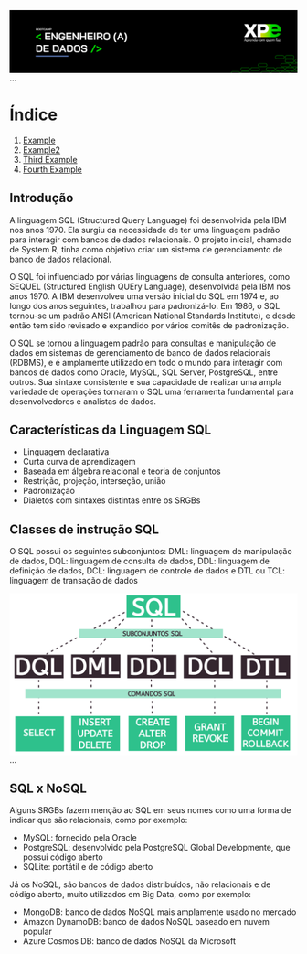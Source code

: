 <img align="right" src="https://raw.githubusercontent.com/araujoeverton/XP_Bootcamp_Engenharia_de_Dados/main/assets/bootcamp-engenheiro-de-dados-xp.jpg" width="1080"/> ...

# Índice
1. [Example](#example)
2. [Example2](#example2)
3. [Third Example](#third-example)
4. [Fourth Example](#fourth-examplehttpwwwfourthexamplecom)

## Introdução

A linguagem SQL (Structured Query Language) foi desenvolvida pela IBM nos anos 1970. Ela surgiu da necessidade de ter uma linguagem padrão para interagir com bancos de dados relacionais. O projeto inicial, chamado de System R, tinha como objetivo criar um sistema de gerenciamento de banco de dados relacional.

O SQL foi influenciado por várias linguagens de consulta anteriores, como SEQUEL (Structured English QUEry Language), desenvolvida pela IBM nos anos 1970. A IBM desenvolveu uma versão inicial do SQL em 1974 e, ao longo dos anos seguintes, trabalhou para padronizá-lo. Em 1986, o SQL tornou-se um padrão ANSI (American National Standards Institute), e desde então tem sido revisado e expandido por vários comitês de padronização.

O SQL se tornou a linguagem padrão para consultas e manipulação de dados em sistemas de gerenciamento de banco de dados relacionais (RDBMS), e é amplamente utilizado em todo o mundo para interagir com bancos de dados como Oracle, MySQL, SQL Server, PostgreSQL, entre outros. Sua sintaxe consistente e sua capacidade de realizar uma ampla variedade de operações tornaram o SQL uma ferramenta fundamental para desenvolvedores e analistas de dados.

## Características da Linguagem SQL
- Linguagem declarativa
- Curta curva de aprendizagem
- Baseada em álgebra relacional e teoria de conjuntos
- Restrição, projeção, interseção, união
- Padronização
- Dialetos com sintaxes distintas entre os SRGBs

## Classes de instrução SQL

O SQL possui os seguintes subconjuntos: DML: linguagem de manipulação de dados, DQL: linguagem de consulta de dados, DDL: linguagem de definição de dados, DCL: linguagem de controle de dados e DTL ou TCL: linguagem de transação de dados 

<img align="center" src="https://raw.githubusercontent.com/araujoeverton/XP_Bootcamp_Engenharia_de_Dados/main/assets/subconjuntos-sql.png" width="680"/> ...

## SQL x NoSQL

Alguns SRGBs fazem menção ao SQL em seus nomes como uma forma de indicar que são relacionais, como por exemplo:

- MySQL: fornecido pela Oracle
- PostgreSQL: desenvolvido pela PostgreSQL Global Developmente, que possui código aberto
- SQLite: portátil e de código aberto

Já os NoSQL, são bancos de dados distribuídos, não relacionais e de código aberto, muito utilizados em Big Data, como por exemplo:

- MongoDB: banco de dados NoSQL mais amplamente usado no mercado
- Amazon DynamoDB: banco de dados NoSQL baseado em nuvem popular
- Azure Cosmos DB: banco de dados NoSQL da Microsoft





